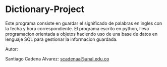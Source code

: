 # Dictionary-Project
Este programa consiste en guardar el significado de palabras en ingles con la fecha y hora correspondiente. El programa escrito en python, lleva programacion orientada a objetos haciendo uso de una base de datos en lenguaje SQL para gestionar la informacion guardada.

Autor:

Santiago Cadena Alvarez: scadenaa@unal.edu.co
